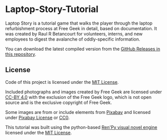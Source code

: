 # Laptop-Story-Tutorial
Laptop Story is a tutorial game that walks the player through the laptop refurbishment process at Free Geek in detail, based on documentation. It was created by Raul R Betancourt for volunteers, interns, and new employees to digest the avalanche of oddly-specific information.

You can download the latest compiled version from the [GitHub Releases in this repository](https://github.com/freegeek-pdx/Laptop-Story-Tutorial/releases).

## License
Code of this project is licensed under the [MIT License](LICENSE).

Included photographs and images created by Free Geek are licensed under [CC-BY 4.0](LICENSE-IMAGES) with the exclusion of the Free Geek logo, which is not open source and is the exclusive copyright of Free Geek.

Some images are from or include elements from [Pixabay](https://pixabay.com/) and licensed under [Pixabay License](https://pixabay.com/service/license-summary/) or [CC0](https://creativecommons.org/public-domain/cc0/).

This tutorial was built using the python-based [Ren'Py visual novel engine](https://www.renpy.org/) licensed under the [MIT License](https://www.renpy.org/doc/html/license.html).
